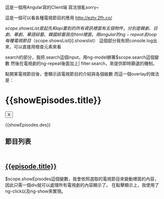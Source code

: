 這是一個用Angular寫的Client端
寫法很亂sorry~

這是一個可以看各種電視節目的應用
http://eztv.2fh.co/

$scope.showsList是起先和api要到的所有資訊
裡面有五個物件，分別是韓劇、日劇、華劇、華語綜藝、韓國綜藝
我在html裡面，用angular的ng-repeat去loop每種電視節目（$scope.showsList[i].showslist）
這個部分我有把console.log出來，可以直接用檢查元素來看

search的部分，我把.search這個input，用ng-model綁著$scope.search這個變數
然後在電視劇的ng-repeat後面加上| filter:search，來提供即時篩選的機制。

點開某電視節目後，會顯示該電視節目的介紹與各個級數
而這一個overlay的做法是：

<div class="episodeList_white">
<h1>{{showEpisodes.title}}</h1>
<button class="closeBtn" ng-click="closeBtn1()">X</button>
<div class="episodeList_white_des"><p>{{showEpisodes.des}}</p></div>
<h2>節目列表<h2><br>
<div class="episodeList_white_a"><a class="episode" ng-repeat="episode in showEpisodes.showList" href="#" ng-click="showVideo(episode.href)" videohref="{{episode.href}}">{{episode.title}}</a></div>
</div>

$scope.showEpisodes這個變數，我會依照選取的電視節目來變動裡面的內容，因此只需一個div就可以處理所有電視劇的內容顯示了。
在點擊顯示上，我使用了ng-click以及ng-show來實現。